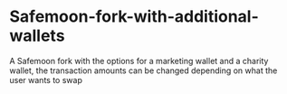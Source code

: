 # Safemoon-fork-with-additional-wallets
A Safemoon fork with the options for a marketing wallet and a charity wallet, the transaction amounts can be changed depending on what the user wants to swap

